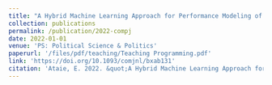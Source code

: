 ```yaml
---
title: "A Hybrid Machine Learning Approach for Performance Modeling of Cloud-based Big Data Applications"
collection: publications
permalink: /publication/2022-compj
date: 2022-01-01
venue: 'PS: Political Science & Politics'
paperurl: '/files/pdf/teaching/Teaching Programming.pdf'
link: 'https://doi.org/10.1093/comjnl/bxab131'
citation: 'Ataie, E. 2022. &quot;A Hybrid Machine Learning Approach for Performance Modeling of Cloud-Based Big Data Applications.&quot; <i>The Computer Journal</i> 65(12): 3123–3140.'
---
```

